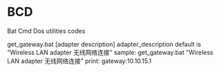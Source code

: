 # BCD
Bat Cmd Dos utilities codes

get_gateway.bat [adapter description]
adapter_description default is "Wireless LAN adapter 无线网络连接"
sample:
get_gateway.bat "Wireless LAN adapter 无线网络连接"
print:
gateway:10.10.15.1


